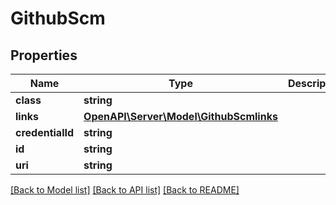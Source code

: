 # GithubScm

## Properties
Name | Type | Description | Notes
------------ | ------------- | ------------- | -------------
**class** | **string** |  | [optional] 
**links** | [**OpenAPI\Server\Model\GithubScmlinks**](GithubScmlinks.md) |  | [optional] 
**credentialId** | **string** |  | [optional] 
**id** | **string** |  | [optional] 
**uri** | **string** |  | [optional] 

[[Back to Model list]](../README.md#documentation-for-models) [[Back to API list]](../README.md#documentation-for-api-endpoints) [[Back to README]](../README.md)


